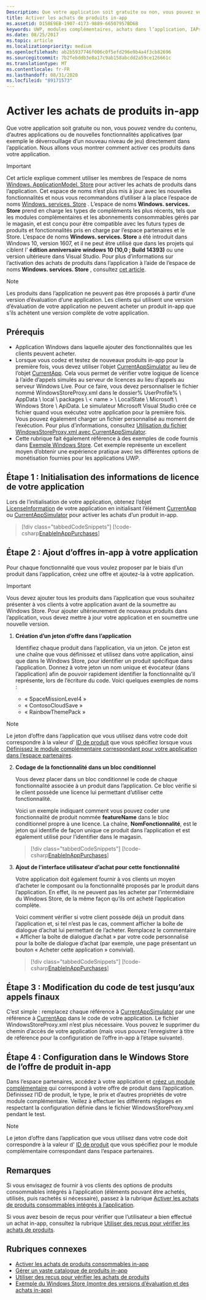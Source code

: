 ```yaml
---
Description: Que votre application soit gratuite ou non, vous pouvez vendre du contenu, d’autres applications ou de nouvelles fonctionnalités applicatives (par exemple le déverrouillage d’un nouveau niveau de jeu) directement dans l’application. Nous allons vous montrer comment activer ces produits dans votre application.
title: Activer les achats de produits in-app
ms.assetid: D158E9EB-1907-4173-9889-66507957BD6B
keywords: UWP, modules complémentaires, achats dans l’application, IAPs, Windows. ApplicationModel. Store
ms.date: 08/25/2017
ms.topic: article
ms.localizationpriority: medium
ms.openlocfilehash: ab2b5937746f006c0f5efd296e9b4a4f3cb82696
ms.sourcegitcommit: 7b2febddb3e8a17c9ab158abcdd2a59ce126661c
ms.translationtype: MT
ms.contentlocale: fr-FR
ms.lasthandoff: 08/31/2020
ms.locfileid: "89171573"
---
```

# <a name="enable-in-app-product-purchases"></a>Activer les achats de produits in-app

Que votre application soit gratuite ou non, vous pouvez vendre du contenu, d’autres applications ou de nouvelles fonctionnalités applicatives (par exemple le déverrouillage d’un nouveau niveau de jeu) directement dans l’application. Nous allons vous montrer comment activer ces produits dans votre application.

> [!IMPORTANT]
> Cet article explique comment utiliser les membres de l’espace de noms [Windows. ApplicationModel. Store](/uwp/api/windows.applicationmodel.store) pour activer les achats de produits dans l’application. Cet espace de noms n’est plus mis à jour avec les nouvelles fonctionnalités et nous vous recommandons d’utiliser à la place l’espace de noms [Windows. services. Store](/uwp/api/windows.services.store) . L’espace de noms **Windows. services. Store** prend en charge les types de compléments les plus récents, tels que les modules complémentaires et les abonnements consommables gérés par le magasin, et est conçu pour être compatible avec les futurs types de produits et fonctionnalités pris en charge par l’espace partenaires et le Store. L’espace de noms **Windows. services. Store** a été introduit dans Windows 10, version 1607, et il ne peut être utilisé que dans les projets qui ciblent l' **édition anniversaire windows 10 (10,0 ; Build 14393)** ou une version ultérieure dans Visual Studio. Pour plus d’informations sur l’activation des achats de produits dans l’application à l’aide de l’espace de noms **Windows. services. Store** , consultez [cet article](enable-in-app-purchases-of-apps-and-add-ons.md).

> [!NOTE]
> Les produits dans l’application ne peuvent pas être proposés à partir d’une version d’évaluation d’une application. Les clients qui utilisent une version d’évaluation de votre application ne peuvent acheter un produit in-app que s’ils achètent une version complète de votre application.

## <a name="prerequisites"></a>Prérequis

-   Application Windows dans laquelle ajouter des fonctionnalités que les clients peuvent acheter.
-   Lorsque vous codez et testez de nouveaux produits in-app pour la première fois, vous devez utiliser l’objet [CurrentAppSimulator](/uwp/api/Windows.ApplicationModel.Store.CurrentAppSimulator) au lieu de l’objet [CurrentApp](/uwp/api/Windows.ApplicationModel.Store.CurrentApp). Cela vous permet de vérifier votre logique de licence à l’aide d’appels simulés au serveur de licences au lieu d’appels au serveur Windows Live. Pour ce faire, vous devez personnaliser le fichier nommé WindowsStoreProxy.xml dans le dossier% UserProfile% \\ AppData \\ local \\ packages \\ &lt; name &gt; \\ LocalState \\ Microsoft \\ Windows Store \\ ApiData. Le simulateur Microsoft Visual Studio crée ce fichier quand vous exécutez votre application pour la première fois. Vous pouvez également charger un fichier personnalisé au moment de l’exécution. Pour plus d’informations, consultez [Utilisation du fichier WindowsStoreProxy.xml avec CurrentAppSimulator](in-app-purchases-and-trials-using-the-windows-applicationmodel-store-namespace.md#proxy).
-   Cette rubrique fait également référence à des exemples de code fournis dans [Exemple Windows Store](https://github.com/Microsoft/Windows-universal-samples/tree/win10-1507/Samples/Store). Cet exemple représente un excellent moyen d’obtenir une expérience pratique avec les différentes options de monétisation fournies pour les applications UWP.

## <a name="step-1-initialize-the-license-info-for-your-app"></a>Étape 1 : Initialisation des informations de licence de votre application

Lors de l’initialisation de votre application, obtenez l’objet [LicenseInformation](/uwp/api/Windows.ApplicationModel.Store.LicenseInformation) de votre application en initialisant l’élément [CurrentApp](/uwp/api/Windows.ApplicationModel.Store.CurrentApp) ou [CurrentAppSimulator](/uwp/api/Windows.ApplicationModel.Store.CurrentAppSimulator) pour activer les achats d’un produit in-app.

> [!div class="tabbedCodeSnippets"]
[!code-csharp[EnableInAppPurchases](./code/InAppPurchasesAndLicenses/cs/EnableInAppPurchases.cs#InitializeLicenseTest)]

## <a name="step-2-add-the-in-app-offers-to-your-app"></a>Étape 2 : Ajout d’offres in-app à votre application

Pour chaque fonctionnalité que vous voulez proposer par le biais d’un produit dans l’application, créez une offre et ajoutez-la à votre application.

> [!IMPORTANT]
> Vous devez ajouter tous les produits dans l’application que vous souhaitez présenter à vos clients à votre application avant de la soumettre au Windows Store. Pour ajouter ultérieurement de nouveaux produits dans l’application, vous devez mettre à jour votre application et en soumettre une nouvelle version.

1.  **Création d’un jeton d’offre dans l’application**

    Identifiez chaque produit dans l’application, via un jeton. Ce jeton est une chaîne que vous définissez et utilisez dans votre application, ainsi que dans le Windows Store, pour identifier un produit spécifique dans l’application. Donnez à votre jeton un nom unique et évocateur (dans l’application) afin de pouvoir rapidement identifier la fonctionnalité qu’il représente, lors de l’écriture du code. Voici quelques exemples de noms :

    * « SpaceMissionLevel4 »
    * « ContosoCloudSave »
    * « RainbowThemePack »

  > [!NOTE]
  > Le jeton d’offre dans l’application que vous utilisez dans votre code doit correspondre à la valeur d' [ID de produit](../publish/set-your-add-on-product-id.md#product-id) que vous spécifiez lorsque vous [Définissez le module complémentaire correspondant pour votre application dans l’espace partenaires](../publish/add-on-submissions.md).

2.  **Codage de la fonctionnalité dans un bloc conditionnel**

    Vous devez placer dans un bloc conditionnel le code de chaque fonctionnalité associée à un produit dans l’application. Ce bloc vérifie si le client possède une licence lui permettant d’utiliser cette fonctionnalité.

    Voici un exemple indiquant comment vous pouvez coder une fonctionnalité de produit nommée **featureName** dans le bloc conditionnel propre à une licence. La chaîne, **NomFonctionnalité**, est le jeton qui identifie de façon unique ce produit dans l’application et est également utilisé pour l’identifier dans le magasin.

    > [!div class="tabbedCodeSnippets"]
    [!code-csharp[EnableInAppPurchases](./code/InAppPurchasesAndLicenses/cs/EnableInAppPurchases.cs#CodeFeature)]

3.  **Ajout de l’interface utilisateur d’achat pour cette fonctionnalité**

    Votre application doit également fournir à vos clients un moyen d’acheter le composant ou la fonctionnalité proposés par le produit dans l’application. En effet, ils ne peuvent pas les acheter par l’intermédiaire du Windows Store, de la même façon qu’ils ont acheté l’application complète.

    Voici comment vérifier si votre client possède déjà un produit dans l’application et, si tel n’est pas le cas, comment afficher la boîte de dialogue d’achat lui permettant de l’acheter. Remplacez le commentaire « Afficher la boîte de dialogue d’achat » par votre code personnalisé pour la boîte de dialogue d’achat (par exemple, une page présentant un bouton « Acheter cette application » convivial).

    > [!div class="tabbedCodeSnippets"]
    [!code-csharp[EnableInAppPurchases](./code/InAppPurchasesAndLicenses/cs/EnableInAppPurchases.cs#BuyFeature)]

## <a name="step-3-change-the-test-code-to-the-final-calls"></a>Étape 3 : Modification du code de test jusqu’aux appels finaux

C’est simple : remplacez chaque référence à [CurrentAppSimulator](/uwp/api/Windows.ApplicationModel.Store.CurrentAppSimulator) par une référence à [CurrentApp](/uwp/api/Windows.ApplicationModel.Store.CurrentApp) dans le code de votre application. Le fichier WindowsStoreProxy.xml n’est plus nécessaire. Vous pouvez le supprimer du chemin d’accès de votre application (mais vous pouvez l’enregistrer à titre de référence pour la configuration de l’offre in-app à l’étape suivante).

## <a name="step-4-configure-the-in-app-product-offer-in-the-store"></a>Étape 4 : Configuration dans le Windows Store de l’offre de produit in-app

Dans l’espace partenaires, accédez à votre application et [créez un module complémentaire](../publish/add-on-submissions.md) qui correspond à votre offre de produit dans l’application. Définissez l’ID de produit, le type, le prix et d’autres propriétés de votre module complémentaire. Veillez à effectuer les différents réglages en respectant la configuration définie dans le fichier WindowsStoreProxy.xml pendant le test.

  > [!NOTE]
  > Le jeton d’offre dans l’application que vous utilisez dans votre code doit correspondre à la valeur d' [ID de produit](../publish/set-your-add-on-product-id.md#product-id) que vous spécifiez pour le module complémentaire correspondant dans l’espace partenaires.

## <a name="remarks"></a>Remarques

Si vous envisagez de fournir à vos clients des options de produits consommables intégrés à l’application (éléments pouvant être achetés, utilisés, puis rachetés si nécessaire), passez à la rubrique [Activer les achats de produits consommables intégrés à l’application](enable-consumable-in-app-product-purchases.md).

Si vous avez besoin de reçus pour vérifier que l’utilisateur a bien effectué un achat in-app, consultez la rubrique [Utiliser des reçus pour vérifier les achats de produits](use-receipts-to-verify-product-purchases.md).

## <a name="related-topics"></a>Rubriques connexes


* [Activer les achats de produits consommables in-app](enable-consumable-in-app-product-purchases.md)
* [Gérer un vaste catalogue de produits in-app](manage-a-large-catalog-of-in-app-products.md)
* [Utiliser des reçus pour vérifier les achats de produits](use-receipts-to-verify-product-purchases.md)
* [Exemple du Windows Store (montre des versions d’évaluation et des achats in-app)](https://github.com/Microsoft/Windows-universal-samples/tree/win10-1507/Samples/Store)